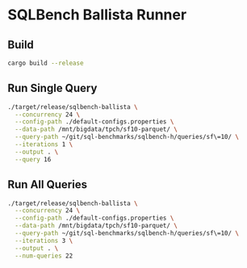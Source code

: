# SQLBench Ballista Runner

## Build

```bash
cargo build --release
```

## Run Single Query

```bash
./target/release/sqlbench-ballista \
  --concurrency 24 \
  --config-path ./default-configs.properties \
  --data-path /mnt/bigdata/tpch/sf10-parquet/ \
  --query-path ~/git/sql-benchmarks/sqlbench-h/queries/sf\=10/ \
  --iterations 1 \
  --output . \
  --query 16
```

## Run All Queries

```bash
./target/release/sqlbench-ballista \
  --concurrency 24 \
  --config-path ./default-configs.properties \
  --data-path /mnt/bigdata/tpch/sf10-parquet/ \
  --query-path ~/git/sql-benchmarks/sqlbench-h/queries/sf\=10/ \
  --iterations 3 \
  --output . \
  --num-queries 22
```